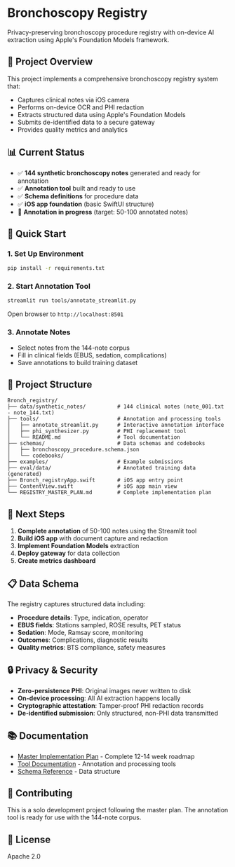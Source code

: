 # Bronchoscopy Registry

Privacy-preserving bronchoscopy procedure registry with on-device AI extraction using Apple's Foundation Models framework.

## 🎯 Project Overview

This project implements a comprehensive bronchoscopy registry system that:
- Captures clinical notes via iOS camera
- Performs on-device OCR and PHI redaction
- Extracts structured data using Apple's Foundation Models
- Submits de-identified data to a secure gateway
- Provides quality metrics and analytics

## 📊 Current Status

- ✅ **144 synthetic bronchoscopy notes** generated and ready for annotation
- ✅ **Annotation tool** built and ready to use
- ✅ **Schema definitions** for procedure data
- ✅ **iOS app foundation** (basic SwiftUI structure)
- 🔄 **Annotation in progress** (target: 50-100 annotated notes)

## 🚀 Quick Start

### 1. Set Up Environment
```bash
pip install -r requirements.txt
```

### 2. Start Annotation Tool
```bash
streamlit run tools/annotate_streamlit.py
```
Open browser to `http://localhost:8501`

### 3. Annotate Notes
- Select notes from the 144-note corpus
- Fill in clinical fields (EBUS, sedation, complications)
- Save annotations to build training dataset

## 📁 Project Structure

```
Bronch_registry/
├── data/synthetic_notes/          # 144 clinical notes (note_001.txt - note_144.txt)
├── tools/                         # Annotation and processing tools
│   ├── annotate_streamlit.py      # Interactive annotation interface
│   ├── phi_synthesizer.py         # PHI replacement tool
│   └── README.md                  # Tool documentation
├── schemas/                       # Data schemas and codebooks
│   ├── bronchoscopy_procedure.schema.json
│   └── codebooks/
├── examples/                      # Example submissions
├── eval/data/                     # Annotated training data (generated)
├── Bronch_registryApp.swift       # iOS app entry point
├── ContentView.swift              # iOS app main view
└── REGISTRY_MASTER_PLAN.md        # Complete implementation plan
```

## 🎯 Next Steps

1. **Complete annotation** of 50-100 notes using the Streamlit tool
2. **Build iOS app** with document capture and redaction
3. **Implement Foundation Models** extraction
4. **Deploy gateway** for data collection
5. **Create metrics dashboard**

## 📋 Data Schema

The registry captures structured data including:
- **Procedure details**: Type, indication, operator
- **EBUS fields**: Stations sampled, ROSE results, PET status
- **Sedation**: Mode, Ramsay score, monitoring
- **Outcomes**: Complications, diagnostic results
- **Quality metrics**: BTS compliance, safety measures

## 🔒 Privacy & Security

- **Zero-persistence PHI**: Original images never written to disk
- **On-device processing**: All AI extraction happens locally
- **Cryptographic attestation**: Tamper-proof PHI redaction records
- **De-identified submission**: Only structured, non-PHI data transmitted

## 📚 Documentation

- [Master Implementation Plan](REGISTRY_MASTER_PLAN.md) - Complete 12-14 week roadmap
- [Tool Documentation](tools/README.md) - Annotation and processing tools
- [Schema Reference](schemas/bronchoscopy_procedure.schema.json) - Data structure

## 🤝 Contributing

This is a solo development project following the master plan. The annotation tool is ready for use with the 144-note corpus.

## 📄 License

Apache 2.0
